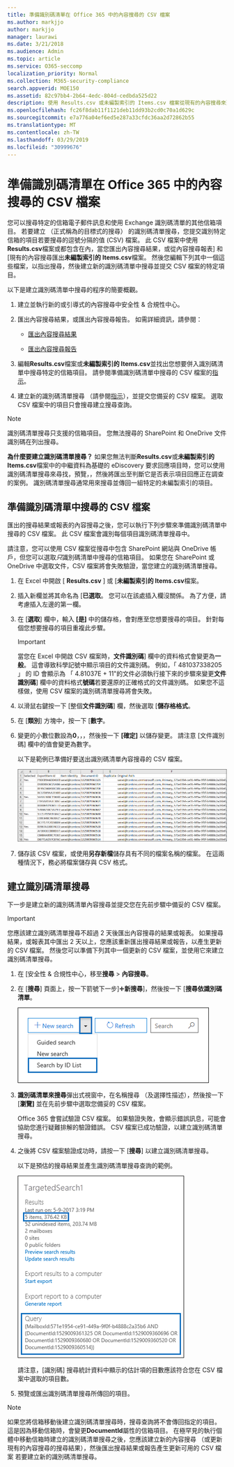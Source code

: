```yaml
---
title: 準備識別碼清單在 Office 365 中的內容搜尋的 CSV 檔案
ms.author: markjjo
author: markjjo
manager: laurawi
ms.date: 3/21/2018
ms.audience: Admin
ms.topic: article
ms.service: O365-seccomp
localization_priority: Normal
ms.collection: M365-security-compliance
search.appverid: MOE150
ms.assetid: 82c97bb4-2b64-4edc-804d-cedbda525d22
description: 使用 Results.csv 或未編製索引的 Items.csv 檔案從現有的內容搜尋來建立識別碼清單搜尋會傳回特定的電子郵件。 識別碼清單搜尋通常用來傳回已局部編製索引的信箱項目。
ms.openlocfilehash: fc26f8dab11f1121deb11dd93b2cd0c70a1d629c
ms.sourcegitcommit: e7a776a04ef6ed5e287a33cfdc36aa2d72862b55
ms.translationtype: MT
ms.contentlocale: zh-TW
ms.lasthandoff: 03/29/2019
ms.locfileid: "30999676"
---
```

# <a name="prepare-a-csv-file-for-an-id-list-content-search-in-office-365"></a>準備識別碼清單在 Office 365 中的內容搜尋的 CSV 檔案

您可以搜尋特定的信箱電子郵件訊息和使用 Exchange 識別碼清單的其他信箱項目。 若要建立 （正式稱為的目標式的搜尋） 的識別碼清單搜尋，您提交識別特定信箱的項目若要搜尋的逗號分隔的值 (CSV) 檔案。 此 CSV 檔案中使用**Results.csv**檔案或都包含在內，當您匯出內容搜尋結果，或從內容搜尋報表] 和 [現有的內容搜尋匯出**未編製索引的 Items.csv**檔案。 然後您編輯下列其中一個這些檔案，以指出搜尋，然後建立新的識別碼清單中搜尋並提交 CSV 檔案的特定項目。 
  
以下是建立識別碼清單中搜尋的程序的簡要概觀。
  
1. 建立並執行新的或引導式的內容搜尋中安全性 & 合規性中心。
    
2. 匯出內容搜尋結果，或匯出內容搜尋報告。 如需詳細資訊，請參閱：
    
    - [匯出內容搜尋結果](export-search-results.md)
    
    - [匯出內容搜尋報告](export-a-content-search-report.md)
    
3. 編輯**Results.csv**檔案或**未編製索引的 Items.csv**並找出您想要併入識別碼清單中搜尋特定的信箱項目。 請參閱準備識別碼清單中搜尋的 CSV 檔案的[指示](#prepare-the-csv-file-for-an-id-list-search)。 
    
4. 建立新的識別碼清單搜尋 （請參閱[指示](#create-an-id-list-search)），並提交您備妥的 CSV 檔案。 選取 CSV 檔案中的項目只會搜尋建立搜尋查詢。
    
> [!NOTE]
> 識別碼清單搜尋只支援的信箱項目。 您無法搜尋的 SharePoint 和 OneDrive 文件識別碼在列出搜尋。 
  
 **為什麼要建立識別碼清單搜尋？** 如果您無法判斷**Results.csv**或**未編製索引的 Items.csv**檔案中的中繼資料為基礎的 eDiscovery 要求回應項目時，您可以使用識別碼清單搜尋來尋找，預覽，，然後將匯出至判斷它是否表示項目回應正在調查的案例。 識別碼清單搜尋通常用來搜尋並傳回一組特定的未編製索引的項目。 
  
## <a name="prepare-the-csv-file-for-an-id-list-search"></a>準備識別碼清單中搜尋的 CSV 檔案

匯出的搜尋結果或報表的內容搜尋之後，您可以執行下列步驟來準備識別碼清單中搜尋的 CSV 檔案。 此 CSV 檔案會識別每個項目識別碼清單搜尋中。
  
請注意，您可以使用 CSV 檔案從搜尋中包含 SharePoint 網站與 OneDrive 帳戶，但您可以選取*只*識別碼清單中搜尋的信箱項目。 如果您在 SharePoint 或 OneDrive 中選取文件，CSV 檔案將會失敗驗證，當您建立的識別碼清單搜尋。 
  
1. 在 Excel 中開啟 [ **Results.csv** ] 或 [**未編製索引的 Items.csv**檔案。 
    
2. 插入新欄並將其命名為 [**已選取**。 您可以在該處插入欄沒關係。 為了方便，請考慮插入左邊的第一欄。
    
3. 在 [**選取**] 欄中，輸入 **[是]** 中的儲存格，會對應至您想要搜尋的項目。 針對每個您想要搜尋的項目重複此步驟。 
    
    > [!IMPORTANT]
    > 當您在 Excel 中開啟 CSV 檔案時，**文件識別碼**] 欄中的資料格式會變更為**一般**。 這會導致科學記號中顯示項目的文件識別碼。 例如，「 481037338205 」 的 ID 會顯示為 「 4.81037E + 11"的文件必須執行接下來的步驟來變更**文件識別碼**] 欄中的資料格式**號碼**若要還原的正確格式的文件識別碼。 如果您不這樣做，使用 CSV 檔案的識別碼清單搜尋將會失敗。 
  
4. 以滑鼠右鍵按一下 [整個**文件識別碼**] 欄，然後選取 [**儲存格格式**。
    
5. 在 [**類別**] 方塊中，按一下 [**數字**。
    
6. 變更的小數位數設為**0**，，，然後按一下 **[確定]** 以儲存變更。 請注意 [文件識別碼] 欄中的值會變更為數字。 
    
    以下是範例已準備好要送出識別碼清單內容搜尋的 CSV 檔案。
    
    ![已設定目標內容搜尋的 CSV 檔案的範例](media/8371b8cb-1638-496e-9be1-fe1565757d67.png)
  
7. 儲存該 CSV 檔案，或使用**另存新檔**儲存具有不同的檔案名稱的檔案。 在這兩種情況下，務必將檔案儲存與 CSV 格式。 
  
## <a name="create-an-id-list-search"></a>建立識別碼清單搜尋

下一步是建立新的識別碼清單內容搜尋並提交您在先前步驟中備妥的 CSV 檔案。
  
> [!IMPORTANT]
> 您應該建立識別碼清單搜尋不超過 2 天後匯出內容搜尋的結果或報表。 如果搜尋結果，或報表其中匯出 2 天以上，您應該重新匯出搜尋結果或報告，以產生更新的 CSV 檔案。 然後您可以準備下列其中一個更新的 CSV 檔案，並使用它來建立識別碼清單搜尋。 
  
1. 在 [安全性 & 合規性中心，移至**搜尋** \> **內容搜尋**。
    
2. 在 [**搜尋**] 頁面上，按一下箭號下一步]![加入圖示](media/8ee52980-254b-440b-99a2-18d068de62d3.gif)**新搜尋**]，然後按一下 [**搜尋依識別碼清單**。
    
    ![按一下 [搜尋]，依識別碼清單，從新的 [搜尋] 下拉式清單](media/e65f9942-09b2-4127-865e-e64029a590df.png)
  
3. **識別碼清單來搜尋**彈出式視窗中，在名稱搜尋 （及選擇性描述），然後按一下 [**瀏覽]** 並在先前步驟中選取您備妥的 CSV 檔案。 
    
    Office 365 會嘗試驗證 CSV 檔案。 如果驗證失敗，會顯示錯誤訊息，可能會協助您進行疑難排解的驗證錯誤。 CSV 檔案已成功驗證，以建立識別碼清單搜尋。
    
4. 之後將 CSV 檔案驗證成功時，請按一下 [**搜尋**] 以建立識別碼清單搜尋。 
    
    以下是預估的搜尋結果並產生識別碼清單搜尋查詢的範例。
    
    ![在詳細資料窗格中的目標內容搜尋的搜尋查詢](media/dbd9e570-c04b-4056-a8a7-37e9916ec683.png)
  
    請注意，[識別碼] 搜尋統計資料中顯示的估計項的目數應該符合您在 CSV 檔案中選取的項目數。
    
5. 預覽或匯出識別碼清單搜尋所傳回的項目。
    
> [!NOTE]
> 如果您將信箱移動後建立識別碼清單搜尋時，搜尋查詢將不會傳回指定的項目。 這是因為移動信箱時，會變更**DocumentId**屬性的信箱項目。 在極罕見的執行個體中移動信箱時建立的識別碼清單搜尋之後，您應該建立新的內容搜尋 （或更新現有的內容搜尋的搜尋結果），然後匯出搜尋結果或報告產生更新可用的 CSV 檔案 若要建立新的識別碼清單搜尋。 
